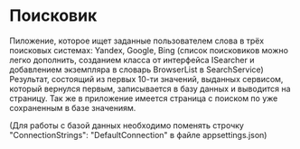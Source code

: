 # Поисковик
 Пиложение, которое ищет заданные пользователем слова в трёх поисковых системах: Yandex, Google, Bing (список поисковиков можно легко дополнить, созданием класса от интерфейса ISearcher и добавлением экземпляра в словарь BrowserList в SearchService)
Результат, состоящий из первых 10-ти значений, выданных сервисом, который вернулся первым, записывается в базу данных и выводится на страницу.
Так же в приложение имеется страница с поиском по уже сохраненным в базе значениям.

(Для работы с базой данных необходимо поменять строчку "ConnectionStrings": "DefaultConnection" в файле appsettings.json)

